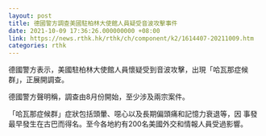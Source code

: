 ```yaml
---
layout: post
title: 德國警方調查美國駐柏林大使館人員疑受音波攻擊事件
date: 2021-10-09 17:36:26.000000000 +08:00
link: https://news.rthk.hk/rthk/ch/component/k2/1614407-20211009.htm
categories: rthk
---
```


德國警方表示，美國駐柏林大使館人員懷疑受到音波攻擊，出現「哈瓦那症候群」，正展開調查。

德國警方聲明稱，調查由8月份開始，至少涉及兩宗案件。

「哈瓦那症候群」症狀包括頭暈、噁心以及長期偏頭痛和記憶力衰退等，因
事發最早發生在古巴而得名。至今各地約有200名美國外交和情報人員受過影響。
